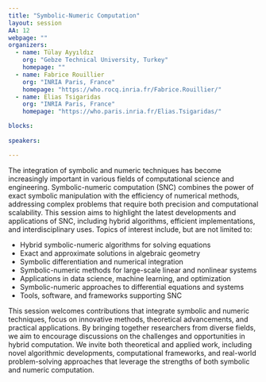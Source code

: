 ```yaml
---
title: "Symbolic-Numeric Computation"
layout: session
AA: 12
webpage: ""
organizers:
  - name: Tülay Ayyıldız
    org: "Gebze Technical University, Turkey"
    homepage: ""
  - name: Fabrice Rouillier
    org: "INRIA Paris, France"
    homepage: "https://who.rocq.inria.fr/Fabrice.Rouillier/"
  - name: Elias Tsigaridas
    org: "INRIA Paris, France"
    homepage: "https://who.paris.inria.fr/Elias.Tsigaridas/"

blocks:
 
speakers: 

---
```


The integration of symbolic and numeric techniques has become increasingly important in various fields of computational science and engineering. Symbolic-numeric computation (SNC) combines the power of exact symbolic manipulation with the efficiency of numerical methods, addressing complex problems that require both precision and computational scalability. This session aims to highlight the latest developments and applications of SNC, including hybrid algorithms, efficient implementations, and interdisciplinary uses. Topics of interest include, but are not limited to:

- Hybrid symbolic-numeric algorithms for solving equations
- Exact and approximate solutions in algebraic geometry
- Symbolic differentiation and numerical integration
- Symbolic-numeric methods for large-scale linear and nonlinear systems
- Applications in data science, machine learning, and optimization
- Symbolic-numeric approaches to differential equations and systems
- Tools, software, and frameworks supporting SNC

This session welcomes contributions that integrate symbolic and numeric techniques, focus on innovative methods, theoretical advancements, and practical applications. By bringing together researchers from diverse fields, we aim to encourage discussions on the challenges and opportunities in hybrid computation. We invite both theoretical and applied work, including novel algorithmic developments, computational frameworks, and real-world problem-solving approaches that leverage the strengths of both symbolic and numeric computation.
